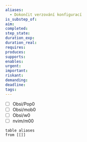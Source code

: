 ```yaml
---
aliases:
  - Dokončit verzování konfigurací
is_substep_of: 
aim: 
completed: 
step_state: 
duration_exp: 
duration_real: 
requires: 
produces: 
supports: 
enables: 
urgent: 
important: 
riskant: 
demanding: 
deadline: 
tags:
---
```


- [ ] Obsi/Pop0
- [ ] Obsi/mob0
- [ ] Obsi/w0
- [ ] nvim/m00

```dataview
table aliases
from [[]]
```